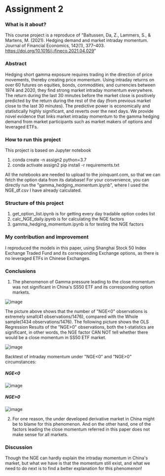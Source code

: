 # Assignment 2

### What is it about?
This course project is a reproduce of 
  "Baltussen, Da, Z., Lammers, S., & Martens, M. (2021). Hedging demand and market intraday momentum. Journal of Financial Economics, 142(1), 377–403. https://doi.org/10.1016/j.jfineco.2021.04.029"
### Abstract
Hedging short gamma exposure requires trading in the direction of price movements, thereby creating price momentum. Using intraday returns on over 60 futures on equities, bonds, commodities, and currencies between 1974 and 2020, they find strong market intraday momentum everywhere. The return during the last 30 minutes before the market close is positively predicted by the return during the rest of the day (from previous market close to the last 30 minutes). The predictive power is economically and statistically highly significant, and reverts over the next days. We provide novel evidence that links market intraday momentum to the gamma hedging demand from market participants such as market makers of options and leveraged ETFs.
### How to run this project
This project is based on Jupyter notebook 
1. conda create -n assign2 python=3.7
2. conda activate assign2
   pip install -r requirements.txt

All the notebooks are needed to upload to the joinquant.com, so that we can fetch the option data from its database!
For your convenience, you can directly run the "gamma_hedging_momentum.ipynb", where I used the NGE_df.csv I have already calculated.
### Structure of this project
1. get_option_list.ipynb is for getting every day tradable option codes list
2. calc_NGE_daily.ipynb is for calculating the NGE factors
3. gamma_hedging_momentum.ipynb is for testing the NGE factors

### My contribution and improvement
I reproduced the models in this paper, using Shanghai Stock 50 Index Exchange Traded Fund and its corresponding Exchange options, as there is no leveraged ETFs in Chinese Exchanges. 
### Conclusions
1. The phenomenon of Gamma pressure leading to the close momentum was not significant in China's SS50 ETF and its corresponding option markets. 

![image](https://github.com/algo23-yifeizhou/Assignment2/assets/125112527/edbadb9c-f897-43ce-95ee-8c4684c1dc5d)

The picture above shows that the number of "NGE<0" observations is extremely small(41 observations/1476), compared with the Whole sample(1434 observations/1476). The following picture shows the OLS Regression Results of the "NGE>0" observations, both the t-statistics are significant, in other words, the NGE factor CAN NOT tell whether there would be a close momentum in SS50 ETF market.

![image](https://github.com/algo23-yifeizhou/Assignment2/assets/125112527/7b747553-a9b3-491c-986b-50a71e63f6b3)

Backtest of intraday momentum under "NGE<0" and "NGE>0" circumstances:
##### NGE<0
![image](https://github.com/algo23-yifeizhou/Assignment2/assets/125112527/999f4e64-bedf-4f9c-947d-07ce091ed95a)
##### NGE>0
![image](https://github.com/algo23-yifeizhou/Assignment2/assets/125112527/805f296f-4a3a-48a6-93cd-35991c451ab9)

2. For one reason, the under developed derivative market in China might be to blame for this phenomenon. And on the other hand, one of the factors leading the close momentum referred in this paper does not make sense for all markets.

### Discussion

Though the NGE can hardly explain the intraday momentum in China's market, but what we have is that the momentum still exist, and what we need to do next is to find a better explanation for this phenomenon! 
